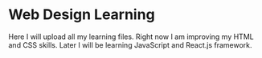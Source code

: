 # Web Design Learning 
Here I will upload all my learning files. Right now I am improving my HTML and CSS skills. Later I will be learning JavaScript and React.js framework.
